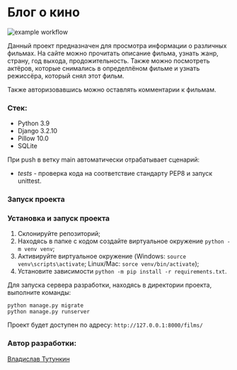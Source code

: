 # Блог о кино

![example workflow](https://github.com/TutunkinVladislav/Blog/actions/workflows/blog_tests.yml/badge.svg)

Данный проект предназначен для просмотра информации о различных фильмах. На сайте можно прочитать описание фильма, узнать жанр, страну, год выхода, продожительность. Также можно посмотреть актёров, которые снимались в определлёном фильме и узнать режиссёра, который снял этот фильм.

Также авторизовавшись можно оставлять комментарии к фильмам.

### Стек:
- Python 3.9
- Django 3.2.10
- Pillow 10.0
- SQLite

При push в ветку main автоматически отрабатывает сценарий:
* *tests* - проверка кода на соответствие стандарту PEP8 и запуск unittest.

### Запуск проекта

### Установка и запуск проекта

1. Склонируйте репозиторий;
2. Находясь в папке с кодом создайте виртуальное окружение `python -m venv venv`;
3. Активируйте виртуальное окружение (Windows: `source venv\scripts\activate`; Linux/Mac: `sorce venv/bin/activate`);
4. Установите зависимости `python -m pip install -r requirements.txt`.

Для запуска сервера разработки, находясь в директории проекта, выполните команды:
```
python manage.py migrate
python manage.py runserver
```

Проект будет доступен по адресу:
`http://127.0.0.1:8000/films/`

### Автор разработки:
[Владислав Тутункин](https://github.com/TutunkinVladislav)
